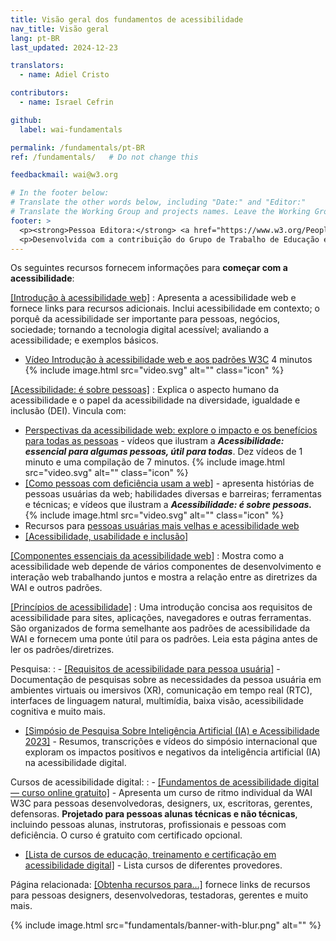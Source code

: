 ```yaml
---
title: Visão geral dos fundamentos de acessibilidade
nav_title: Visão geral
lang: pt-BR
last_updated: 2024-12-23

translators:
  - name: Adiel Cristo

contributors:
  - name: Israel Cefrin

github:
  label: wai-fundamentals

permalink: /fundamentals/pt-BR
ref: /fundamentals/   # Do not change this

feedbackmail: wai@w3.org

# In the footer below:
# Translate the other words below, including "Date:" and "Editor:"
# Translate the Working Group and projects names. Leave the Working Group and projects acronyms in English.
footer: >
  <p><strong>Pessoa Editora:</strong> <a href="https://www.w3.org/People/Shawn/">Shawn Lawton Henry</a>.</p>
  <p>Desenvolvida com a contribuição do Grupo de Trabalho de Educação e Extensão (<a href="https://www.w3.org/WAI/EO/">EOWG</a>).</p>
---
```


Os seguintes recursos fornecem informações para **começar com a acessibilidade**:

[[Introdução à acessibilidade web]](/fundamentals/accessibility-intro/)
: Apresenta a acessibilidade web e fornece links para recursos adicionais. Inclui acessibilidade em contexto; o porquê da acessibilidade ser importante para pessoas, negócios, sociedade; tornando a tecnologia digital acessível; avaliando a acessibilidade; e exemplos básicos.
- [Vídeo Introdução à acessibilidade web e aos padrões W3C](/videos/standards-and-benefits/) 4 minutos {% include image.html src="video.svg" alt="" class="icon" %}

[[Acessibilidade: é sobre pessoas]](/people/)
: Explica o aspecto humano da acessibilidade e o papel da acessibilidade na diversidade, igualdade e inclusão (DEI). Vincula com:
- [Perspectivas da acessibilidade web: explore o impacto e os benefícios para todas as pessoas](/perspective-videos/) - vídeos que ilustram a **_Acessibilidade: essencial para algumas pessoas, útil para todas_**. Dez vídeos de 1 minuto e uma compilação de 7 minutos. {% include image.html src="video.svg" alt="" class="icon" %}
- [[Como pessoas com deficiência usam a web]](/people-use-web/) - apresenta histórias de pessoas usuárias da web; habilidades diversas e barreiras; ferramentas e técnicas; e vídeos que ilustram a **_Acessibilidade: é sobre pessoas._** {% include image.html src="video.svg" alt="" class="icon" %}
- Recursos para [pessoas usuárias mais velhas e acessibilidade web](/older-users/)
- [[Acessibilidade, usabilidade e inclusão]](/fundamentals/accessibility-usability-inclusion/)

[[Componentes essenciais da acessibilidade web]](/fundamentals/components/)
: Mostra como a acessibilidade web depende de vários componentes de desenvolvimento e interação web trabalhando juntos e mostra a relação entre as diretrizes da WAI e outros padrões.

[[Princípios de acessibilidade]](/fundamentals/accessibility-principles/)
: Uma introdução concisa aos requisitos de acessibilidade para sites, aplicações, navegadores e outras ferramentas. São organizados de forma semelhante aos padrões de acessibilidade da WAI e fornecem uma ponte útil para os padrões. Leia esta página antes de ler os padrões/diretrizes.

Pesquisa:
: - [[Requisitos de acessibilidade para pessoa usuária]](/research/user-requirements/) - Documentação de pesquisas sobre as necessidades da pessoa usuária em ambientes virtuais ou imersivos (XR), comunicação em tempo real (RTC), interfaces de linguagem natural, multimídia, baixa visão, acessibilidade cognitiva e muito mais.
  - [[Simpósio de Pesquisa Sobre Inteligência Artificial (IA) e Acessibilidade 2023]](/research/ai2023/) - Resumos, transcrições e vídeos do simpósio internacional que exploram os impactos positivos e negativos da inteligência artificial (IA) na acessibilidade digital.

Cursos de acessibilidade digital:
: - [[Fundamentos de acessibilidade digital &mdash; curso online gratuito]](/fundamentals/foundations-course/) - Apresenta um curso de ritmo individual da WAI W3C para pessoas desenvolvedoras, designers, ux, escritoras, gerentes, defensoras. **Projetado para pessoas alunas técnicas e não técnicas**, incluindo pessoas alunas, instrutoras, profissionais e pessoas com deficiência. O curso é gratuito com certificado opcional.
  - [[Lista de cursos de educação, treinamento e certificação em acessibilidade digital]](/courses/list/) - Lista cursos de diferentes provedores.

Página relacionada: [[Obtenha recursos para…]](/roles/) fornece links de recursos para pessoas designers, desenvolvedoras, testadoras, gerentes e muito mais.

{% include image.html src="fundamentals/banner-with-blur.png" alt="" %}
